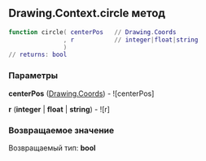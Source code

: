 ## Drawing.Context.circle метод


```lua
function circle( centerPos   // Drawing.Coords
               , r           // integer|float|string
               )
// returns: bool
```


### Параметры

**centerPos** ([Drawing.Coords](../../Drawing/Coords.md)) - ![centerPos]

**r** (**integer** | **float** | **string**) - ![r]

### Возвращаемое значение

Возвращаемый тип: **bool**

